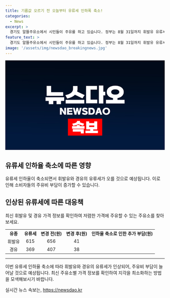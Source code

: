 ```yaml
---
title: 기름값 오르기 전 오늘부터 유류세 인하폭 축소!
categories:
  - News
excerpt: >
  경기도 알뜰주유소에서 시민들이 주유를 하고 있습니다. 정부는 8월 31일까지 휘발유 유류세를 25%에서 20%, 경유는 37%에서 30%로 인하합니다. 결과적으로 휘발유의 유류세는 41원, 경유는 38원 오르게 됩니다.
feature_text: >
  경기도 알뜰주유소에서 시민들이 주유를 하고 있습니다. 정부는 8월 31일까지 휘발유 유류세를 25%에서 20%, 경유는 37%에서 30%로 인하합니다. 결과적으로 휘발유의 유류세는 41원, 경유는 38원 오르게 됩니다.
image: '/assets/img/newsdao_breakingnews.jpg'
---
```


<p><img src="/assets/img/newsdao_breakingnews.jpg" alt="firstkoreanews 속보" /></p>

<h2 data-ke-size="size26">유류세 인하율 축소에 따른 영향</h2>

<p data-ke-size="size16">유류세 인하율이 축소되면서 휘발유와 경유의 유류세가 오를 것으로 예상됩니다. 이로 인해 소비자들의 주유비 부담이 증가할 수 있습니다.</p>

<h2 data-ke-size="size26">인상된 유류세에 따른 대응책</h2>

<p data-ke-size="size16">최신 휘발유 및 경유 가격 정보를 확인하여 저렴한 가격에 주유할 수 있는 주유소를 찾아보세요.</p>

<table>
<tbody>
<tr>
<td style="text-align: center; height: 17px;"><b>유종</b></td>
<td style="text-align: center; height: 17px;"><b>유류세</b></td>
<td style="text-align: center; height: 17px;"><b>변경 전(원)</b></td>
<td style="text-align: center; height: 17px;"><b>변경 후(원)</b></td>
<td style="text-align: center; height: 17px;"><b>인하율 축소로 인한 추가 부담(원)</b></td>
</tr>
<tr>
<td style="text-align: center; height: 17px;">휘발유</td>
<td style="text-align: center; height: 17px;">615</td>
<td style="text-align: center; height: 17px;">656</td>
<td style="text-align: center; height: 17px;">41</td>
</tr>
<tr>
<td style="text-align: center; height: 17px;">경유</td>
<td style="text-align: center; height: 17px;">369</td>
<td style="text-align: center; height: 17px;">407</td>
<td style="text-align: center; height: 17px;">38</td>
</tr>
</tbody>
</table>

<hr>

<p data-ke-size="size16">이번 유류세 인하율 축소에 따라 휘발유와 경유의 유류세가 인상되어, 주유비 부담이 늘어날 것으로 예상됩니다. 최신 주유소별 가격 정보를 확인하여 지각을 최소화하는 방법을 모색해보시기 바랍니다.</p>
실시간 뉴스 속보는, <a href="https://newsdao.kr" rel="dofollow">https://newsdao.kr</a>


